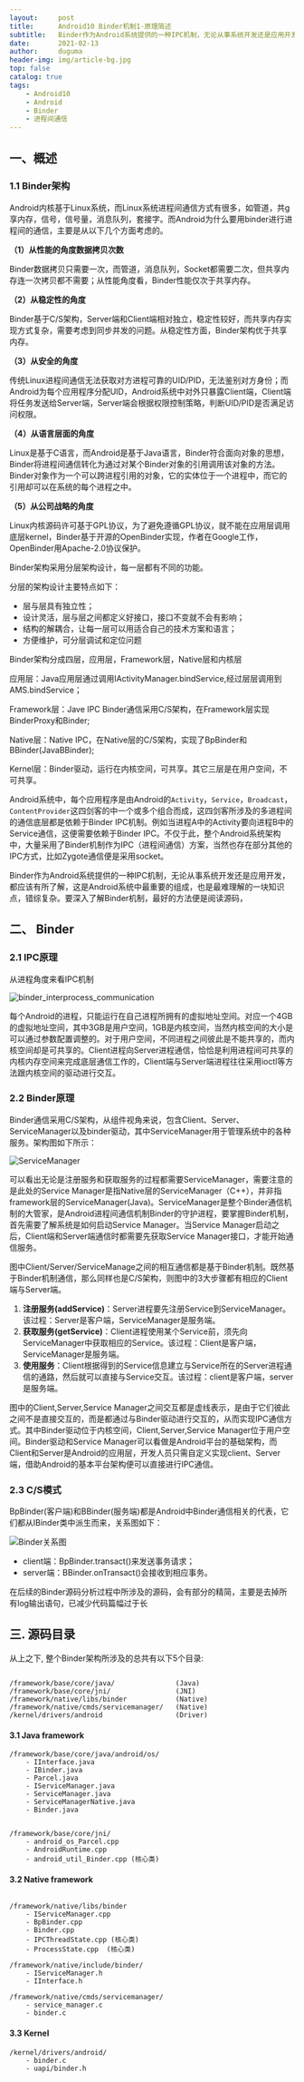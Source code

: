 ```yaml
---
layout:     post
title:      Android10 Binder机制1-原理简述
subtitle:   Binder作为Android系统提供的一种IPC机制，无论从事系统开发还是应用开发，都应该有所了解
date:       2021-02-13
author:     duguma
header-img: img/article-bg.jpg
top: false
catalog: true
tags:
    - Android10
    - Android
    - Binder
    - 进程间通信
---
```


<h2 id="一概述">一、概述</h2>
<h3 id="1-1-Binder架构"><a href="#1-1-Binder架构" class="headerlink" title="1.1 Binder架构"></a>1.1 Binder架构</h3><p>Android内核基于Linux系统，而Linux系统进程间通信方式有很多，如管道，共g享内存，信号，信号量，消息队列，套接字。而Android为什么要用binder进行进程间的通信，主要是从以下几个方面考虑的。</p>
<p><strong>（1）从性能的角度数据拷贝次数</strong></p>
<p>Binder数据拷贝只需要一次，而管道，消息队列，Socket都需要二次，但共享内存连一次拷贝都不需要；从性能角度看，Binder性能仅次于共享内存。</p>
<p><strong>（2）从稳定性的角度</strong></p>
<p>Binder基于C/S架构，Server端和Client端相对独立，稳定性较好，而共享内存实现方式复杂，需要考虑到同步并发的问题。从稳定性方面，Binder架构优于共享内存。</p>
<p><strong>（3）从安全的角度</strong></p>
<p>传统Linux进程间通信无法获取对方进程可靠的UID/PID，无法鉴别对方身份；而Android为每个应用程序分配UID，Android系统中对外只暴露Client端，Client端将任务发送给Server端，Server端会根据权限控制策略，判断UID/PID是否满足访问权限。</p>
<p><strong>（4）从语言层面的角度</strong></p>
<p>Linux是基于C语言，而Android是基于Java语言，Binder符合面向对象的思想，Binder将进程间通信转化为通过对某个Binder对象的引用调用该对象的方法。Binder对象作为一个可以跨进程引用的对象，它的实体位于一个进程中，而它的引用却可以在系统的每个进程之中。</p>
<p><strong>（5）从公司战略的角度</strong></p>
<p>Linux内核源码许可基于GPL协议，为了避免遵循GPL协议，就不能在应用层调用底层kernel，Binder基于开源的OpenBinder实现，作者在Google工作，OpenBinder用Apache-2.0协议保护。</p>
<p>Binder架构采用分层架构设计，每一层都有不同的功能。</p>
<p>分层的架构设计主要特点如下：</p>
<ul>
<li>层与层具有独立性；</li>
<li>设计灵活，层与层之间都定义好接口，接口不变就不会有影响；</li>
<li>结构的解耦合，让每一层可以用适合自己的技术方案和语言；</li>
<li>方便维护，可分层调试和定位问题</li>
</ul>
<p>Binder架构分成四层，应用层，Framework层，Native层和内核层</p>
<p>应用层：Java应用层通过调用IActivityManager.bindService,经过层层调用到AMS.bindService；</p>
<p>Framework层：Jave IPC Binder通信采用C/S架构，在Framework层实现BinderProxy和Binder;</p>
<p>Native层：Native IPC，在Native层的C/S架构，实现了BpBinder和BBinder(JavaBBinder);</p>
<p>Kernel层：Binder驱动，运行在内核空间，可共享。其它三层是在用户空间，不可共享。</p>
<p>Android系统中，每个应用程序是由Android的<code class="language-plaintext highlighter-rouge">Activity</code>，<code class="language-plaintext highlighter-rouge">Service</code>，<code class="language-plaintext highlighter-rouge">Broadcast</code>，<code class="language-plaintext highlighter-rouge">ContentProvider</code>这四剑客的中一个或多个组合而成，这四剑客所涉及的多进程间的通信底层都是依赖于Binder IPC机制。例如当进程A中的Activity要向进程B中的Service通信，这便需要依赖于Binder IPC。不仅于此，整个Android系统架构中，大量采用了Binder机制作为IPC（进程间通信）方案，当然也存在部分其他的IPC方式，比如Zygote通信便是采用socket。</p>

<p>Binder作为Android系统提供的一种IPC机制，无论从事系统开发还是应用开发，都应该有所了解，这是Android系统中最重要的组成，也是最难理解的一块知识点，错综复杂。要深入了解Binder机制，最好的方法便是阅读源码，</p>

<h2 id="二-binder">二、 Binder</h2>

<h3 id="21-ipc原理">2.1 IPC原理</h3>

<p>从进程角度来看IPC机制</p>

<p><img src="https://img-blog.csdnimg.cn/08dadd726d0d43139dc748a53756e7a0.png?x-oss-process=,type_ZHJvaWRzYW5zZmFsbGJhY2s,shadow_50,text_Q1NETiBAYW5kcm9pZEJleW9uZA==,size_16,color_FFFFFF,t_70,g_se,x_16" alt="binder_interprocess_communication" /></p>

<p>每个Android的进程，只能运行在自己进程所拥有的虚拟地址空间。对应一个4GB的虚拟地址空间，其中3GB是用户空间，1GB是内核空间，当然内核空间的大小是可以通过参数配置调整的。对于用户空间，不同进程之间彼此是不能共享的，而内核空间却是可共享的。Client进程向Server进程通信，恰恰是利用进程间可共享的内核内存空间来完成底层通信工作的，Client端与Server端进程往往采用ioctl等方法跟内核空间的驱动进行交互。</p>

<h3 id="22-binder原理">2.2 Binder原理</h3>

<p>Binder通信采用C/S架构，从组件视角来说，包含Client、Server、ServiceManager以及binder驱动，其中ServiceManager用于管理系统中的各种服务。架构图如下所示：</p>

<p><img src="https://img-blog.csdnimg.cn/51aa29ea36cf4d85aa0cdf6c894989d2.jpg?x-oss-process=,type_ZHJvaWRzYW5zZmFsbGJhY2s,shadow_50,text_Q1NETiBAYW5kcm9pZEJleW9uZA==,size_20,color_FFFFFF,t_70,g_se,x_16" alt="ServiceManager" /></p>

<p>可以看出无论是注册服务和获取服务的过程都需要ServiceManager，需要注意的是此处的Service Manager是指Native层的ServiceManager（C++），并非指framework层的ServiceManager(Java)。ServiceManager是整个Binder通信机制的大管家，是Android进程间通信机制Binder的守护进程，要掌握Binder机制，首先需要了解系统是如何启动Service Manager。当Service Manager启动之后，Client端和Server端通信时都需要先获取Service Manager接口，才能开始通信服务。</p>

<p>图中Client/Server/ServiceManage之间的相互通信都是基于Binder机制。既然基于Binder机制通信，那么同样也是C/S架构，则图中的3大步骤都有相应的Client端与Server端。</p>

<ol>
  <li><strong>注册服务(addService)</strong>：Server进程要先注册Service到ServiceManager。该过程：Server是客户端，ServiceManager是服务端。</li>
  <li><strong>获取服务(getService)</strong>：Client进程使用某个Service前，须先向ServiceManager中获取相应的Service。该过程：Client是客户端，ServiceManager是服务端。</li>
  <li><strong>使用服务</strong>：Client根据得到的Service信息建立与Service所在的Server进程通信的通路，然后就可以直接与Service交互。该过程：client是客户端，server是服务端。</li>
</ol>

<p>图中的Client,Server,Service Manager之间交互都是虚线表示，是由于它们彼此之间不是直接交互的，而是都通过与Binder驱动进行交互的，从而实现IPC通信方式。其中Binder驱动位于内核空间，Client,Server,Service Manager位于用户空间。Binder驱动和Service Manager可以看做是Android平台的基础架构，而Client和Server是Android的应用层，开发人员只需自定义实现client、Server端，借助Android的基本平台架构便可以直接进行IPC通信。</p>

<h3 id="23-cs模式">2.3 C/S模式</h3>

<p>BpBinder(客户端)和BBinder(服务端)都是Android中Binder通信相关的代表，它们都从IBinder类中派生而来，关系图如下：</p>

<p><img src="https://img-blog.csdnimg.cn/a0a9cc94251e4fb0bdf68b38d9caf544.png?x-oss-process=,type_ZHJvaWRzYW5zZmFsbGJhY2s,shadow_50,text_Q1NETiBAYW5kcm9pZEJleW9uZA==,size_9,color_FFFFFF,t_70,g_se,x_16" alt="Binder关系图" /></p>

<ul>
  <li>client端：BpBinder.transact()来发送事务请求；</li>
  <li>server端：BBinder.onTransact()会接收到相应事务。</li>
</ul>

<p>在后续的Binder源码分析过程中所涉及的源码，会有部分的精简，主要是去掉所有log输出语句，已减少代码篇幅过于长</p>

<h2 id="三-源码目录">三. 源码目录</h2>
<p>从上之下, 整个Binder架构所涉及的总共有以下5个目录:</p>

<pre><code>
/framework/base/core/java/               (Java)
/framework/base/core/jni/                (JNI)
/framework/native/libs/binder            (Native)
/framework/native/cmds/servicemanager/   (Native)
/kernel/drivers/android                  (Driver)
</code></pre>

<h4 id="31-java-framework">3.1 Java framework</h4>

<pre><code>/framework/base/core/java/android/os/  
    - IInterface.java
    - IBinder.java
    - Parcel.java
    - IServiceManager.java
    - ServiceManager.java
    - ServiceManagerNative.java
    - Binder.java  


/framework/base/core/jni/    
    - android_os_Parcel.cpp
    - AndroidRuntime.cpp
    - android_util_Binder.cpp (核心类)
</code></pre>

<h4 id="32-native-framework">3.2 Native framework</h4>

<pre><code>
/framework/native/libs/binder         
    - IServiceManager.cpp
    - BpBinder.cpp
    - Binder.cpp
    - IPCThreadState.cpp (核心类)
    - ProcessState.cpp  (核心类)

/framework/native/include/binder/
    - IServiceManager.h
    - IInterface.h

/framework/native/cmds/servicemanager/
    - service_manager.c
    - binder.c
</code></pre>

<h4 id="33-kernel">3.3 Kernel</h4>

<pre><code>/kernel/drivers/android/
    - binder.c
    - uapi/binder.h
</code></pre>